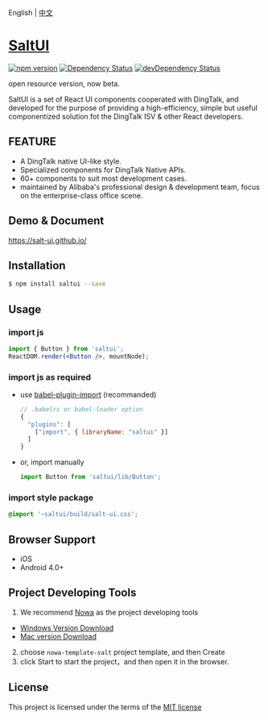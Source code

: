 
English | [中文](./README.md)

# [SaltUI](https://salt-ui.github.io/)

[![npm version](https://img.shields.io/npm/v/saltui.svg?style=flat-square)](https://www.npmjs.com/package/saltui) [![Dependency Status](https://img.shields.io/david/salt-ui/saltui.svg?label=deps&style=flat-square)](https://david-dm.org/salt-ui/saltui) [![devDependency Status](https://img.shields.io/david/dev/salt-ui/saltui.svg?label=devDeps&style=flat-square)](https://david-dm.org/salt-ui/saltui#info=devDependencies)

open resource version, now beta.

SaltUI is a set of React UI components cooperated with DingTalk, and developed for the purpose of providing a high-efficiency, simple but useful componentized solution fot the DingTalk ISV & other React developers.

## FEATURE

* A DingTalk native UI-like style.
* Specialized components for DingTalk Native APIs.
* 60+ components to suit most development cases.
* maintained by Alibaba's professional design & development team, focus on the enterprise-class office scene.

## Demo & Document

https://salt-ui.github.io/

## Installation

```bash
$ npm install saltui --save
```

## Usage

### import js
```jsx
import { Button } from 'saltui';
ReactDOM.render(<Button />, mountNode);
```

### import js as required

* use [babel-plugin-import](https://github.com/ant-design/babel-plugin-import) (recommanded)

  ```js
  // .babelrc or babel-loader option
  {
    "plugins": [
      ["import", { libraryName: "saltui" }]
    ]
  }
  ```


* or, import manually

  ```js
  import Button from 'saltui/lib/Button';
  ```

### import style package
```css
@import '~saltui/build/salt-ui.css';
```

## Browser Support

* iOS
* Android 4.0+

## Project Developing Tools

1. We recommend [Nowa](https://nowa-webpack.github.io/) as the project developing tools
  * [Windows Version Download](https://alixux.org/downloads/nowa-gui.exe)
  * [Mac version Download](https://alixux.org/downloads/nowa-gui.dmg)
2. choose `nowa-template-salt` project template, and then Create
3. click Start to start the project，and then open it in the browser.

## License

This project is licensed under the terms of the [MIT license](./LICENSE)
